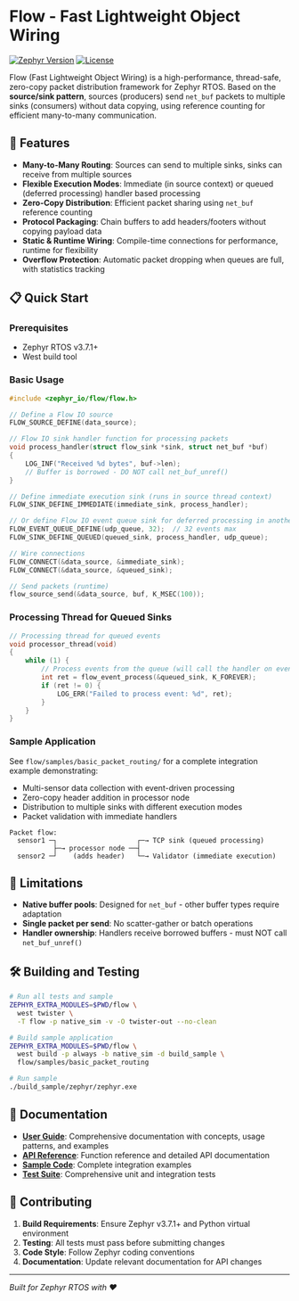 # Flow - Fast Lightweight Object Wiring

[![Zephyr Version](https://img.shields.io/badge/zephyr-v3.7.1-blue)](https://github.com/zephyrproject-rtos/zephyr)
[![License](https://img.shields.io/badge/license-Apache%202.0-green)](LICENSE)

Flow (Fast Lightweight Object Wiring) is a high-performance, thread-safe, zero-copy packet distribution framework for Zephyr RTOS. Based on the **source/sink pattern**, sources (producers) send `net_buf` packets to multiple sinks (consumers) without data copying, using reference counting for efficient many-to-many communication.

## 🚀 Features

- **Many-to-Many Routing**: Sources can send to multiple sinks, sinks can receive from multiple sources
- **Flexible Execution Modes**: Immediate (in source context) or queued (deferred processing) handler based processing
- **Zero-Copy Distribution**: Efficient packet sharing using `net_buf` reference counting
- **Protocol Packaging**: Chain buffers to add headers/footers without copying payload data
- **Static & Runtime Wiring**: Compile-time connections for performance, runtime for flexibility
- **Overflow Protection**: Automatic packet dropping when queues are full, with statistics tracking

## 📋 Quick Start

### Prerequisites

- Zephyr RTOS v3.7.1+
- West build tool

### Basic Usage

```c
#include <zephyr_io/flow/flow.h>

// Define a Flow IO source
FLOW_SOURCE_DEFINE(data_source);

// Flow IO sink handler function for processing packets
void process_handler(struct flow_sink *sink, struct net_buf *buf)
{
    LOG_INF("Received %d bytes", buf->len);
    // Buffer is borrowed - DO NOT call net_buf_unref()
}

// Define immediate execution sink (runs in source thread context)
FLOW_SINK_DEFINE_IMMEDIATE(immediate_sink, process_handler);

// Or define Flow IO event queue sink for deferred processing in another thread
FLOW_EVENT_QUEUE_DEFINE(udp_queue, 32);  // 32 events max
FLOW_SINK_DEFINE_QUEUED(queued_sink, process_handler, udp_queue);

// Wire connections
FLOW_CONNECT(&data_source, &immediate_sink);
FLOW_CONNECT(&data_source, &queued_sink);

// Send packets (runtime)
flow_source_send(&data_source, buf, K_MSEC(100));
```

### Processing Thread for Queued Sinks

```c
// Processing thread for queued events
void processor_thread(void)
{
    while (1) {
        // Process events from the queue (will call the handler on event)
        int ret = flow_event_process(&queued_sink, K_FOREVER);
        if (ret != 0) {
            LOG_ERR("Failed to process event: %d", ret);
        }
    }
}
```

### Sample Application

See `flow/samples/basic_packet_routing/` for a complete integration example demonstrating:
- Multi-sensor data collection with event-driven processing
- Zero-copy header addition in processor node
- Distribution to multiple sinks with different execution modes
- Packet validation with immediate handlers

```
Packet flow:
  sensor1 ─┐                    ┌─→ TCP sink (queued processing)
           ├─→ processor node ──┤
  sensor2 ─┘    (adds header)   └─→ Validator (immediate execution)
```

## 🚧 Limitations

- **Native buffer pools**: Designed for `net_buf` - other buffer types require adaptation
- **Single packet per send**: No scatter-gather or batch operations
- **Handler ownership**: Handlers receive borrowed buffers - must NOT call `net_buf_unref()`

## 🛠️ Building and Testing

```bash
# Run all tests and sample
ZEPHYR_EXTRA_MODULES=$PWD/flow \
  west twister \
  -T flow -p native_sim -v -O twister-out --no-clean

# Build sample application
ZEPHYR_EXTRA_MODULES=$PWD/flow \
  west build -p always -b native_sim -d build_sample \
  flow/samples/basic_packet_routing

# Run sample
./build_sample/zephyr/zephyr.exe
```

## 📖 Documentation

- **[User Guide](flow/doc/index.rst)**: Comprehensive documentation with concepts, usage patterns, and examples
- **[API Reference](flow/include/zephyr_io/flow/flow.h)**: Function reference and detailed API documentation
- **[Sample Code](flow/samples/)**: Complete integration examples
- **[Test Suite](flow/tests/)**: Comprehensive unit and integration tests

## 🤝 Contributing

1. **Build Requirements**: Ensure Zephyr v3.7.1+ and Python virtual environment
2. **Testing**: All tests must pass before submitting changes
3. **Code Style**: Follow Zephyr coding conventions
4. **Documentation**: Update relevant documentation for API changes

---

*Built for Zephyr RTOS with ❤️*